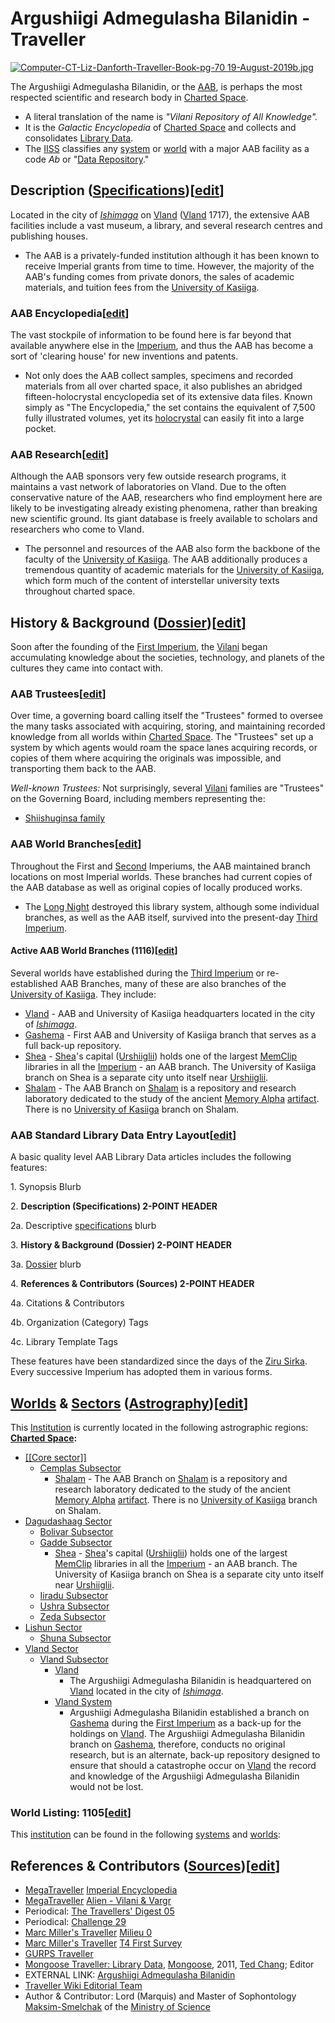 Argushiigi Admegulasha Bilanidin - Traveller
============================================

[![Computer-CT-Liz-Danforth-Traveller-Book-pg-70 19-August-2019b.jpg](https://wiki.travellerrpg.com/images/8/86/Computer-CT-Liz-Danforth-Traveller-Book-pg-70_19-August-2019b.jpg)](https://wiki.travellerrpg.com/File:Computer-CT-Liz-Danforth-Traveller-Book-pg-70_19-August-2019b.jpg)

The Argushiigi Admegulasha Bilanidin, or the [AAB](https://wiki.travellerrpg.com/AAB "AAB"), is perhaps the most respected scientific and research body in [Charted Space](https://wiki.travellerrpg.com/Charted_Space "Charted Space").

*   A literal translation of the name is _"Vilani Repository of All Knowledge"._
*   It is the _Galactic Encyclopedia_ of [Charted Space](https://wiki.travellerrpg.com/Charted_Space "Charted Space") and collects and consolidates [Library Data](https://wiki.travellerrpg.com/Library_Data "Library Data").
*   The [IISS](https://wiki.travellerrpg.com/IISS "IISS") classifies any [system](https://wiki.travellerrpg.com/System "System") or [world](https://wiki.travellerrpg.com/World "World") with a major AAB facility as a code _Ab_ or "[Data Repository](https://wiki.travellerrpg.com/Data_Repository "Data Repository")."

Description ([Specifications](https://wiki.travellerrpg.com/Specifications "Specifications"))\[[edit](https://wiki.travellerrpg.com/index.php?title=Argushiigi_Admegulasha_Bilanidin&action=edit&section=1 "Edit section: Description (Specifications)")\]
----------------------------------------------------------------------------------------------------------------------------------------------------------------------------------------------------------------------------------------------------------

Located in the city of _[Ishimaga](https://wiki.travellerrpg.com/Ishimaga "Ishimaga")_ on [Vland](https://wiki.travellerrpg.com/Vland_(world) "Vland (world)") ([Vland](https://wiki.travellerrpg.com/Vland_Sector "Vland Sector") 1717), the extensive AAB facilities include a vast museum, a library, and several research centres and publishing houses.

*   The AAB is a privately-funded institution although it has been known to receive Imperial grants from time to time. However, the majority of the AAB's funding comes from private donors, the sales of academic materials, and tuition fees from the [University of Kasiiga](https://wiki.travellerrpg.com/University_of_Kasiiga "University of Kasiiga").

### AAB Encyclopedia\[[edit](https://wiki.travellerrpg.com/index.php?title=Argushiigi_Admegulasha_Bilanidin&action=edit&section=2 "Edit section: AAB Encyclopedia")\]

The vast stockpile of information to be found here is far beyond that available anywhere else in the [Imperium](https://wiki.travellerrpg.com/Imperium "Imperium"), and thus the AAB has become a sort of 'clearing house' for new inventions and patents.

*   Not only does the AAB collect samples, specimens and recorded materials from all over charted space, it also publishes an abridged fifteen-holocrystal encyclopedia set of its extensive data files. Known simply as "The Encyclopedia," the set contains the equivalent of 7,500 fully illustrated volumes, yet its [holocrystal](https://wiki.travellerrpg.com/Holocrystal "Holocrystal") can easily fit into a large pocket.

### AAB Research\[[edit](https://wiki.travellerrpg.com/index.php?title=Argushiigi_Admegulasha_Bilanidin&action=edit&section=3 "Edit section: AAB Research")\]

Although the AAB sponsors very few outside research programs, it maintains a vast network of laboratories on Vland. Due to the often conservative nature of the AAB, researchers who find employment here are likely to be investigating already existing phenomena, rather than breaking new scientific ground. Its giant database is freely available to scholars and researchers who come to Vland.

*   The personnel and resources of the AAB also form the backbone of the faculty of the [University of Kasiiga](https://wiki.travellerrpg.com/University_of_Kasiiga "University of Kasiiga"). The AAB additionally produces a tremendous quantity of academic materials for the [University of Kasiiga](https://wiki.travellerrpg.com/University_of_Kasiiga "University of Kasiiga"), which form much of the content of interstellar university texts throughout charted space.

History & Background ([Dossier](https://wiki.travellerrpg.com/Dossier "Dossier"))\[[edit](https://wiki.travellerrpg.com/index.php?title=Argushiigi_Admegulasha_Bilanidin&action=edit&section=4 "Edit section: History & Background (Dossier)")\]
------------------------------------------------------------------------------------------------------------------------------------------------------------------------------------------------------------------------------------------------

Soon after the founding of the [First Imperium](https://wiki.travellerrpg.com/First_Imperium "First Imperium"), the [Vilani](https://wiki.travellerrpg.com/Vilani "Vilani") began accumulating knowledge about the societies, technology, and planets of the cultures they came into contact with.

### AAB Trustees\[[edit](https://wiki.travellerrpg.com/index.php?title=Argushiigi_Admegulasha_Bilanidin&action=edit&section=5 "Edit section: AAB Trustees")\]

Over time, a governing board calling itself the "Trustees" formed to oversee the many tasks associated with acquiring, storing, and maintaining recorded knowledge from all worlds within [Charted Space](https://wiki.travellerrpg.com/Charted_Space "Charted Space"). The "Trustees" set up a system by which agents would roam the space lanes acquiring records, or copies of them where acquiring the originals was impossible, and transporting them back to the AAB.

_Well-known Trustees:_ Not surprisingly, several [Vilani](https://wiki.travellerrpg.com/Vilani "Vilani") families are "Trustees" on the Governing Board, including members representing the:

*   [Shiishuginsa family](https://wiki.travellerrpg.com/Shiishuginsa_family "Shiishuginsa family")

### AAB World Branches\[[edit](https://wiki.travellerrpg.com/index.php?title=Argushiigi_Admegulasha_Bilanidin&action=edit&section=6 "Edit section: AAB World Branches")\]

Throughout the First and [Second](https://wiki.travellerrpg.com/Second_Imperium "Second Imperium") Imperiums, the AAB maintained branch locations on most Imperial worlds. These branches had current copies of the AAB database as well as original copies of locally produced works.

*   The [Long Night](https://wiki.travellerrpg.com/Long_Night "Long Night") destroyed this library system, although some individual branches, as well as the AAB itself, survived into the present-day [Third Imperium](https://wiki.travellerrpg.com/Third_Imperium "Third Imperium").

#### Active AAB World Branches (1116)\[[edit](https://wiki.travellerrpg.com/index.php?title=Argushiigi_Admegulasha_Bilanidin&action=edit&section=7 "Edit section: Active AAB World Branches (1116)")\]

Several worlds have established during the [Third Imperium](https://wiki.travellerrpg.com/Third_Imperium "Third Imperium") or re-established AAB Branches, many of these are also branches of the [University of Kasiiga](https://wiki.travellerrpg.com/University_of_Kasiiga "University of Kasiiga"). They include:

*   [Vland](https://wiki.travellerrpg.com/Vland_(world) "Vland (world)") - AAB and University of Kasiiga headquarters located in the city of _[Ishimaga](https://wiki.travellerrpg.com/Ishimaga "Ishimaga")_.
*   [Gashema](https://wiki.travellerrpg.com/Gashema_(world) "Gashema (world)") - First AAB and University of Kasiiga branch that serves as a full back-up repository.
*   [Shea](https://wiki.travellerrpg.com/Shea_(world) "Shea (world)") - [Shea](https://wiki.travellerrpg.com/Shea_(world) "Shea (world)")'s capital ([Urshiiglii](https://wiki.travellerrpg.com/Urshiiglii "Urshiiglii")) holds one of the largest [MemClip](https://wiki.travellerrpg.com/MemClip "MemClip") libraries in all the [Imperium](https://wiki.travellerrpg.com/Third_Imperium "Third Imperium") - an AAB branch. The University of Kasiiga branch on Shea is a separate city unto itself near [Urshiiglii](https://wiki.travellerrpg.com/Urshiiglii "Urshiiglii").
*   [Shalam](https://wiki.travellerrpg.com/Shalam_(world) "Shalam (world)") - The AAB Branch on [Shalam](https://wiki.travellerrpg.com/Shalam_(world) "Shalam (world)") is a repository and research laboratory dedicated to the study of the ancient [Memory Alpha](https://wiki.travellerrpg.com/Memory_Alpha "Memory Alpha") [artifact](https://wiki.travellerrpg.com/Artifact "Artifact"). There is no [University of Kasiiga](https://wiki.travellerrpg.com/University_of_Kasiiga "University of Kasiiga") branch on Shalam.

### AAB Standard Library Data Entry Layout\[[edit](https://wiki.travellerrpg.com/index.php?title=Argushiigi_Admegulasha_Bilanidin&action=edit&section=8 "Edit section: AAB Standard Library Data Entry Layout")\]

A basic quality level AAB Library Data articles includes the following features:

1\. Synopsis Blurb

2\. **Description (Specifications) 2-POINT HEADER**

2a. Descriptive [specifications](https://wiki.travellerrpg.com/Specifications "Specifications") blurb

3\. **History & Background (Dossier) 2-POINT HEADER**

3a. [Dossier](https://wiki.travellerrpg.com/Dossier "Dossier") blurb

4\. **References & Contributors (Sources) 2-POINT HEADER**

4a. Citations & Contributors

4b. Organization (Category) Tags

4c. Library Template Tags

These features have been standardized since the days of the [Ziru Sirka](https://wiki.travellerrpg.com/Ziru_Sirka "Ziru Sirka"). Every successive Imperium has adopted them in various forms.

[Worlds](https://wiki.travellerrpg.com/World "World") & [Sectors](https://wiki.travellerrpg.com/Sector "Sector") ([Astrography](https://wiki.travellerrpg.com/Astrography "Astrography"))\[[edit](https://wiki.travellerrpg.com/index.php?title=Argushiigi_Admegulasha_Bilanidin&action=edit&section=9 "Edit section: Worlds & Sectors (Astrography)")\]
--------------------------------------------------------------------------------------------------------------------------------------------------------------------------------------------------------------------------------------------------------------------------------------------------------------------------------------------------------

This [Institution](https://wiki.travellerrpg.com/Institution "Institution") is currently located in the following astrographic regions:  
**[Charted Space](https://wiki.travellerrpg.com/Charted_Space "Charted Space"):**

*   [[[Core sector]] ](https://wiki.travellerrpg.com/Core_Sector "[[Core sector]] ")
    *   [Cemplas Subsector](https://wiki.travellerrpg.com/Cemplas_Subsector "Cemplas Subsector")
        *   [Shalam](https://wiki.travellerrpg.com/Shalam_(world) "Shalam (world)") - The AAB Branch on [Shalam](https://wiki.travellerrpg.com/Shalam_(world) "Shalam (world)") is a repository and research laboratory dedicated to the study of the ancient [Memory Alpha](https://wiki.travellerrpg.com/Memory_Alpha "Memory Alpha") [artifact](https://wiki.travellerrpg.com/Artifact "Artifact"). There is no [University of Kasiiga](https://wiki.travellerrpg.com/University_of_Kasiiga "University of Kasiiga") branch on Shalam.
*   [Dagudashaag Sector](https://wiki.travellerrpg.com/Dagudashaag_Sector "Dagudashaag Sector")
    *   [Bolivar Subsector](https://wiki.travellerrpg.com/Bolivar_Subsector "Bolivar Subsector")
    *   [Gadde Subsector](https://wiki.travellerrpg.com/Gadde_Subsector "Gadde Subsector")
        *   [Shea](https://wiki.travellerrpg.com/Shea_(world) "Shea (world)") - [Shea](https://wiki.travellerrpg.com/Shea_(world) "Shea (world)")'s capital ([Urshiiglii](https://wiki.travellerrpg.com/Urshiiglii "Urshiiglii")) holds one of the largest [MemClip](https://wiki.travellerrpg.com/MemClip "MemClip") libraries in all the [Imperium](https://wiki.travellerrpg.com/Third_Imperium "Third Imperium") - an AAB branch. The University of Kasiiga branch on Shea is a separate city unto itself near [Urshiiglii](https://wiki.travellerrpg.com/Urshiiglii "Urshiiglii").
    *   [Iiradu Subsector](https://wiki.travellerrpg.com/Iiradu_Subsector "Iiradu Subsector")
    *   [Ushra Subsector](https://wiki.travellerrpg.com/Ushra_Subsector "Ushra Subsector")
    *   [Zeda Subsector](https://wiki.travellerrpg.com/Zeda_Subsector "Zeda Subsector")
*   [Lishun Sector](https://wiki.travellerrpg.com/Lishun_Sector "Lishun Sector")
    *   [Shuna Subsector](https://wiki.travellerrpg.com/Shuna_Subsector "Shuna Subsector")
*   [Vland Sector](https://wiki.travellerrpg.com/Vland_Sector "Vland Sector")
    *   [Vland Subsector](https://wiki.travellerrpg.com/Vland_Subsector "Vland Subsector")
        *   [Vland](https://wiki.travellerrpg.com/Vland_(world) "Vland (world)")
            *   The Argushiigi Admegulasha Bilanidin is headquartered on [Vland](https://wiki.travellerrpg.com/Vland_(world) "Vland (world)") located in the city of _[Ishimaga](https://wiki.travellerrpg.com/Ishimaga "Ishimaga")_.
        *   [Vland System](https://wiki.travellerrpg.com/Vland_(system) "Vland (system)")
            *   Argushiigi Admegulasha Bilanidin established a branch on [Gashema](https://wiki.travellerrpg.com/Gashema_(world) "Gashema (world)") during the [First Imperium](https://wiki.travellerrpg.com/First_Imperium "First Imperium") as a back-up for the holdings on [Vland](https://wiki.travellerrpg.com/Vland_(world) "Vland (world)"). The Argushiigi Admegulasha Bilanidin branch on [Gashema](https://wiki.travellerrpg.com/Gashema_(world) "Gashema (world)"), therefore, conducts no original research, but is an alternate, back-up repository designed to ensure that should a catastrophe occur on [Vland](https://wiki.travellerrpg.com/Vland_(world) "Vland (world)") the record and knowledge of the Argushiigi Admegulasha Bilanidin would not be lost.

### World Listing: 1105\[[edit](https://wiki.travellerrpg.com/index.php?title=Argushiigi_Admegulasha_Bilanidin&action=edit&section=10 "Edit section: World Listing: 1105")\]

This [institution](https://wiki.travellerrpg.com/Institution "Institution") can be found in the following [systems](https://wiki.travellerrpg.com/System "System") and [worlds](https://wiki.travellerrpg.com/World "World"):

References & Contributors ([Sources](https://wiki.travellerrpg.com/Sources "Sources"))\[[edit](https://wiki.travellerrpg.com/index.php?title=Argushiigi_Admegulasha_Bilanidin&action=edit&section=11 "Edit section: References & Contributors (Sources)")\]
-----------------------------------------------------------------------------------------------------------------------------------------------------------------------------------------------------------------------------------------------------------

*   [MegaTraveller](https://wiki.travellerrpg.com/MegaTraveller "MegaTraveller") [Imperial Encyclopedia](https://wiki.travellerrpg.com/Imperial_Encyclopedia "Imperial Encyclopedia")
*   [MegaTraveller](https://wiki.travellerrpg.com/MegaTraveller "MegaTraveller") [Alien - Vilani & Vargr](https://wiki.travellerrpg.com/Alien_-_Vilani_%26_Vargr "Alien - Vilani & Vargr")
*   Periodical: [The Travellers' Digest 05](https://wiki.travellerrpg.com/The_Travellers%27_Digest_05 "The Travellers' Digest 05")
*   Periodical: [Challenge 29](https://wiki.travellerrpg.com/Challenge_29 "Challenge 29")
*   [Marc Miller's Traveller](https://wiki.travellerrpg.com/Marc_Miller%27s_Traveller "Marc Miller's Traveller") [Milieu 0](https://wiki.travellerrpg.com/Milieu_0 "Milieu 0")
*   [Marc Miller's Traveller](https://wiki.travellerrpg.com/Marc_Miller%27s_Traveller "Marc Miller's Traveller") [T4 First Survey](https://wiki.travellerrpg.com/T4_First_Survey "T4 First Survey")
*   [GURPS Traveller](https://wiki.travellerrpg.com/GURPS_Traveller "GURPS Traveller")
*   [Mongoose Traveller: Library Data](https://wiki.travellerrpg.com/Library_Data "Library Data"), [Mongoose](https://wiki.travellerrpg.com/Mongoose_Publishing "Mongoose Publishing"), 2011, [Ted Chang](https://wiki.travellerrpg.com/Chang,_Ted "Chang, Ted"); Editor
*   EXTERNAL LINK: [Argushiigi Admegulasha Bilanidin](http://members.tip.net.au/~davidjw/libdata/alphabet/a/aab.htm)
*   [Traveller Wiki Editorial Team](https://wiki.travellerrpg.com/Traveller_Wiki_Editorial_Team "Traveller Wiki Editorial Team")
*   Author & Contributor: Lord (Marquis) and Master of Sophontology [Maksim-Smelchak](https://wiki.travellerrpg.com/Maksim-Smelchak "Maksim-Smelchak") of the [Ministry of Science](https://wiki.travellerrpg.com/Ministry_of_Science "Ministry of Science")